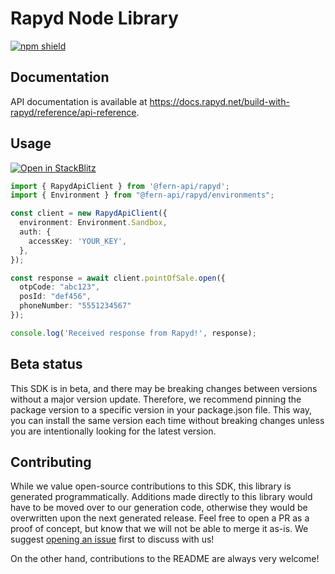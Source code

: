 # Rapyd Node Library

[![npm shield](https://img.shields.io/npm/v/@fern-api/rapyd)](https://www.npmjs.com/package/@fern-api/rapyd)

## Documentation

API documentation is available at <https://docs.rapyd.net/build-with-rapyd/reference/api-reference>.

## Usage

[![Open in StackBlitz](https://developer.stackblitz.com/img/open_in_stackblitz.svg)](https://stackblitz.com/edit/typescript-example-using-sdk-built-with-fern-hxrw3s?file=app.ts&view=editor)

```typescript
import { RapydApiClient } from '@fern-api/rapyd';
import { Environment } from "@fern-api/rapyd/environments";

const client = new RapydApiClient({
  environment: Environment.Sandbox,
  auth: {
    accessKey: 'YOUR_KEY',
  },
});

const response = await client.pointOfSale.open({
  otpCode: "abc123",
  posId: "def456",
  phoneNumber: "5551234567"
});

console.log('Received response from Rapyd!', response);
```

## Beta status

This SDK is in beta, and there may be breaking changes between versions without a major version update. Therefore, we recommend pinning the package version to a specific version in your package.json file. This way, you can install the same version each time without breaking changes unless you are intentionally looking for the latest version.

## Contributing

While we value open-source contributions to this SDK, this library is generated programmatically. Additions made directly to this library would have to be moved over to our generation code, otherwise they would be overwritten upon the next generated release. Feel free to open a PR as a proof of concept, but know that we will not be able to merge it as-is. We suggest [opening an issue](https://github.com/fern-rapyd/rapyd-node/issues) first to discuss with us!

On the other hand, contributions to the README are always very welcome!
